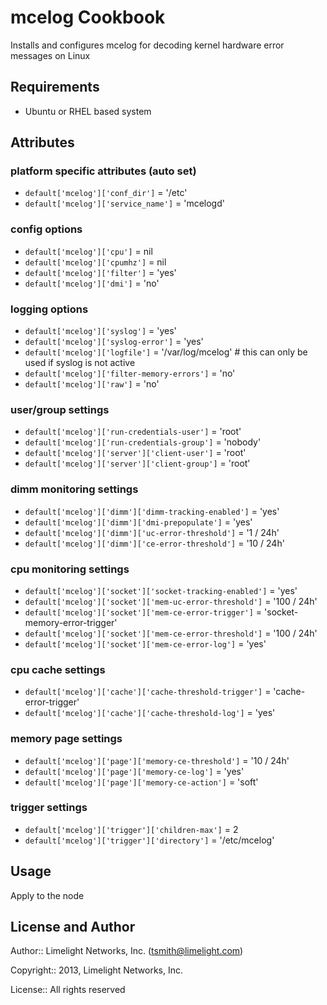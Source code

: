 mcelog Cookbook
===============
Installs and configures mcelog for decoding kernel hardware error messages on Linux

Requirements
------------
* Ubuntu or RHEL based system


Attributes
----------

### platform specific attributes (auto set)
* `default['mcelog']['conf_dir']` = '/etc'
* `default['mcelog']['service_name']` = 'mcelogd'

### config options
* `default['mcelog']['cpu']` = nil
* `default['mcelog']['cpumhz']` = nil
* `default['mcelog']['filter']` = 'yes'
* `default['mcelog']['dmi']` = 'no'

### logging options
* `default['mcelog']['syslog']` = 'yes'
* `default['mcelog']['syslog-error']` = 'yes'
* `default['mcelog']['logfile']` = '/var/log/mcelog' # this can only be used if syslog is not active
* `default['mcelog']['filter-memory-errors']` = 'no'
* `default['mcelog']['raw']` = 'no'

### user/group settings
* `default['mcelog']['run-credentials-user']` = 'root'
* `default['mcelog']['run-credentials-group']` = 'nobody'
* `default['mcelog']['server']['client-user']` = 'root'
* `default['mcelog']['server']['client-group']` = 'root'

### dimm monitoring settings
* `default['mcelog']['dimm']['dimm-tracking-enabled']` = 'yes'
* `default['mcelog']['dimm']['dmi-prepopulate']` = 'yes'
* `default['mcelog']['dimm']['uc-error-threshold']` = '1 / 24h'
* `default['mcelog']['dimm']['ce-error-threshold']` = '10 / 24h'

### cpu monitoring settings
* `default['mcelog']['socket']['socket-tracking-enabled']` = 'yes'
* `default['mcelog']['socket']['mem-uc-error-threshold']` = '100 / 24h'
* `default['mcelog']['socket']['mem-ce-error-trigger']` = 'socket-memory-error-trigger'
* `default['mcelog']['socket']['mem-ce-error-threshold']` = '100 / 24h'
* `default['mcelog']['socket']['mem-ce-error-log']` = 'yes'

### cpu cache settings
* `default['mcelog']['cache']['cache-threshold-trigger']` = 'cache-error-trigger'
* `default['mcelog']['cache']['cache-threshold-log']` = 'yes'

### memory page settings
* `default['mcelog']['page']['memory-ce-threshold']` = '10 / 24h'
* `default['mcelog']['page']['memory-ce-log']` = 'yes'
* `default['mcelog']['page']['memory-ce-action']` = 'soft'

### trigger settings
* `default['mcelog']['trigger']['children-max']` = 2
* `default['mcelog']['trigger']['directory']` = '/etc/mcelog'



Usage
-----
Apply to the node


License and Author
------------------

Author:: Limelight Networks, Inc. (<tsmith@limelight.com>)

Copyright:: 2013, Limelight Networks, Inc.

License:: All rights reserved
